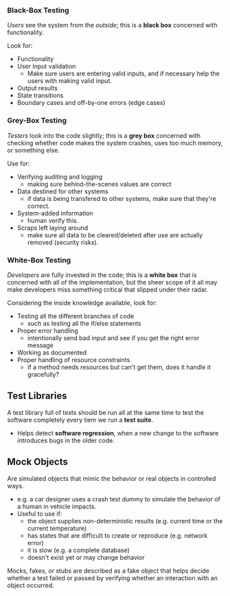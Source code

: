 ### Black-Box Testing
*Users* see the system from the *outside*; this is a **black box** concerned with functionality.

Look for:
- Functionality
- User Input validation
	- Make sure users are entering valid inputs, and if necessary help the users with making valid input.
- Output results
- State transitions
- Boundary cases and off-by-one errors (edge cases)

### Grey-Box Testing
*Testers* look into the code slightly; this is a **grey box** concerned with checking whether code makes the system crashes, uses too much memory, or something else.

Use for:
- Verifying auditing and logging
	- making sure behind-the-scenes values are correct
- Data destined for other systems
	- if data is being transfered to other systems, make sure that they're correct.
- System-added information
	- human verify this.
- Scraps left laying around
	- make sure all data to be cleared/deleted after use are actually removed (security risks).

### White-Box Testing
*Developers* are fully invested in the code; this is a **white box** that is concerned with all of the implementation, but the sheer scope of it all may make developers miss something critical that slipped under their radar.

Considering the inside knowledge available, look for:
- Testing all the different branches of code
	- such as testing all the if/else statements
- Proper error handling
	- intentionally send bad input and see if you get the right error message
- Working as documented
- Proper handling of resource constraints
	- if a method needs resources but can't get them, does it handle it gracefully?


## Test Libraries
A test library full of tests should be run all at the same time to test the software completely every tiem we run a **test suite**.
- Helps detect **software regression**, when a new change to the software introduces bugs in the older code.

## Mock Objects
Are simulated objects that mimic the behavior or real objects in controlled ways.
- e.g. a car designer uses a crash test dummy to simulate the behavior of a human in vehicle impacts.
- Useful to use if:
	- the object supplies non-deterministic results (e.g. current time or the current temperature)
	- has states that are difficult to create or reproduce (e.g. network error)
	- it is slow (e.g. a complete database)
	- doesn't exist yet or may change behavior

Mocks, fakes, or stubs are described as a fake object that helps decide whether a test failed or passed by verifying whether an interaction with an object occurred.